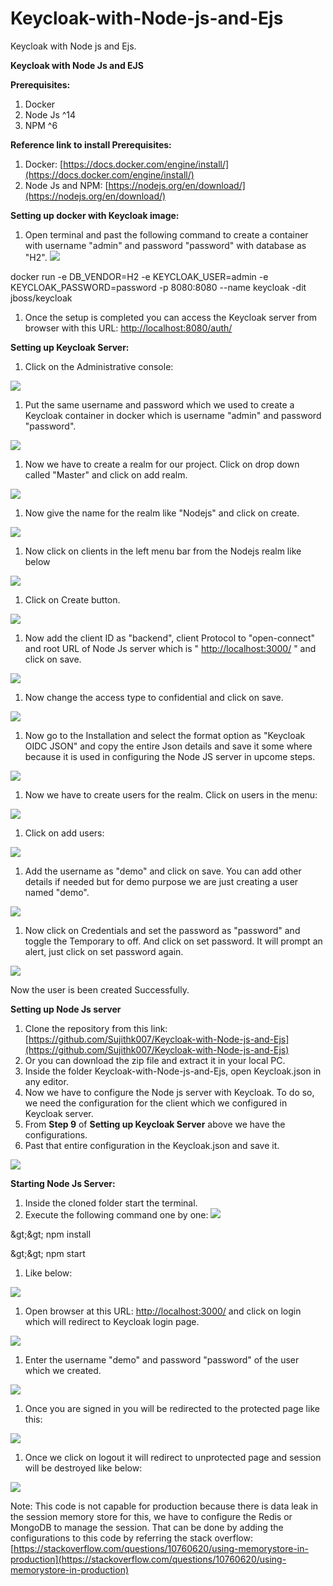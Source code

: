 # Keycloak-with-Node-js-and-Ejs
Keycloak with Node js and Ejs.

**Keycloak with Node Js and EJS**

**Prerequisites:**

1. Docker
2. Node Js ^14
3. NPM ^6

**Reference link to install Prerequisites:**

1. Docker: [https://docs.docker.com/engine/install/](https://docs.docker.com/engine/install/)
2. Node Js and NPM: [https://nodejs.org/en/download/](https://nodejs.org/en/download/)

**Setting up docker with Keycloak image:**

1. Open terminal and past the following command to create a container with username &quot;admin&quot; and password &quot;password&quot; with database as &quot;H2&quot;.
 ![](RackMultipart20210427-4-tg52gb_html_68c5e3091170b437.gif)

docker run -e DB\_VENDOR=H2 -e KEYCLOAK\_USER=admin -e KEYCLOAK\_PASSWORD=password -p 8080:8080 --name keycloak -dit jboss/keycloak

1. Once the setup is completed you can access the Keycloak server from browser with this URL: [http://localhost:8080/auth/](http://localhost:8080/auth/)

**Setting up Keycloak Server:**

1. Click on the Administrative console:

![](RackMultipart20210427-4-tg52gb_html_ab3a8214033a7763.png)

1. Put the same username and password which we used to create a Keycloak container in docker which is username &quot;admin&quot; and password &quot;password&quot;.

![](RackMultipart20210427-4-tg52gb_html_b930df5dae33be79.png)

1. Now we have to create a realm for our project. Click on drop down called &quot;Master&quot; and click on add realm.

![](RackMultipart20210427-4-tg52gb_html_f6f75fb71fbfdc7a.png)

1. Now give the name for the realm like &quot;Nodejs&quot; and click on create.

![](RackMultipart20210427-4-tg52gb_html_d735c4a134d8e245.png)

1. Now click on clients in the left menu bar from the Nodejs realm like below

![](RackMultipart20210427-4-tg52gb_html_f6c7b9d919bc3156.png)

1. Click on Create button.

![](RackMultipart20210427-4-tg52gb_html_5397efa4abfec176.png)

1. Now add the client ID as &quot;backend&quot;, client Protocol to &quot;open-connect&quot; and root URL of Node Js server which is &quot; [http://localhost:3000/](http://localhost:3000/) &quot; and click on save.

![](RackMultipart20210427-4-tg52gb_html_703ea5936cec1585.png)

1. Now change the access type to confidential and click on save.

![](RackMultipart20210427-4-tg52gb_html_dd8981d4ce2d2892.png)

1. Now go to the Installation and select the format option as &quot;Keycloak OIDC JSON&quot; and copy the entire Json details and save it some where because it is used in configuring the Node JS server in upcome steps.

![](RackMultipart20210427-4-tg52gb_html_9edfba163909459.png)

1. Now we have to create users for the realm. Click on users in the menu:

![](RackMultipart20210427-4-tg52gb_html_812c08fcb2e6db74.png)

1. Click on add users:

![](RackMultipart20210427-4-tg52gb_html_b6b36514d81eac23.png)

1. Add the username as &quot;demo&quot; and click on save. You can add other details if needed but for demo purpose we are just creating a user named &quot;demo&quot;.

![](RackMultipart20210427-4-tg52gb_html_7d76b869befd141f.png)

1. Now click on Credentials and set the password as &quot;password&quot; and toggle the Temporary to off. And click on set password. It will prompt an alert, just click on set password again.

![](RackMultipart20210427-4-tg52gb_html_2b55c3cfaf5165d8.png)

Now the user is been created Successfully.

**Setting up Node Js server**

1. Clone the repository from this link: [https://github.com/Sujithk007/Keycloak-with-Node-js-and-Ejs](https://github.com/Sujithk007/Keycloak-with-Node-js-and-Ejs)
2. Or you can download the zip file and extract it in your local PC.
3. Inside the folder Keycloak-with-Node-js-and-Ejs, open Keycloak.json in any editor.
4. Now we have to configure the Node js server with Keycloak. To do so, we need the configuration for the client which we configured in Keycloak server.
5. From **Step 9** of **Setting up Keycloak Server** above we have the configurations.
6. Past that entire configuration in the Keycloak.json and save it.

![](RackMultipart20210427-4-tg52gb_html_c4b5ad0c3eb5b977.png)

**Starting Node Js Server:**

1. Inside the cloned folder start the terminal.
2. Execute the following command one by one:
 ![](RackMultipart20210427-4-tg52gb_html_d377df68877295b.gif)

\&gt;\&gt; npm install

\&gt;\&gt; npm start

1. Like below:

![](RackMultipart20210427-4-tg52gb_html_67c17618103dd7fd.png)

1. Open browser at this URL: [http://localhost:3000/](http://localhost:3000/) and click on login which will redirect to Keycloak login page.

![](RackMultipart20210427-4-tg52gb_html_d6769c7aef20d3bf.png)

1. Enter the username &quot;demo&quot; and password &quot;password&quot; of the user which we created.

![](RackMultipart20210427-4-tg52gb_html_4d5ce2153081b288.png)

1. Once you are signed in you will be redirected to the protected page like this:

![](RackMultipart20210427-4-tg52gb_html_17bb302493c8c414.png)

1. Once we click on logout it will redirect to unprotected page and session will be destroyed like below:

![](RackMultipart20210427-4-tg52gb_html_57841d8b435fe476.png)

Note: This code is not capable for production because there is data leak in the session memory store for this, we have to configure the Redis or MongoDB to manage the session. That can be done by adding the configurations to this code by referring the stack overflow: [https://stackoverflow.com/questions/10760620/using-memorystore-in-production](https://stackoverflow.com/questions/10760620/using-memorystore-in-production)
